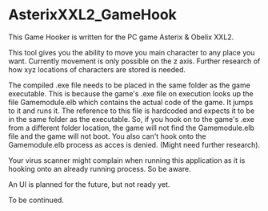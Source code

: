 # AsterixXXL2_GameHook

This Game Hooker is written for the PC game Asterix & Obelix XXL2.

This tool gives you the ability to move you main character to any place you want. Currently movement is only possible on the z axis. Further research of how xyz locations of characters are stored is needed.

The compiled .exe file needs to be placed in the same folder as the game executable. This is because the game's .exe file on execution looks up the file Gamemodule.elb which contains the actual code of the game. It jumps to it and runs it. The reference to this file is hardcoded and expects it to be in the same folder as the executable. So, if you hook on to the game's .exe from a different folder location, the game will not find the Gamemodule.elb file and the game will not boot. You also can't hook onto the Gamemodule.elb process  as acces is denied. (Might need further research).

Your virus scanner might complain when running this application as it is hooking onto an already running process. So be aware.

An UI is planned for the future, but not ready yet.

To be continued.
